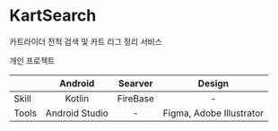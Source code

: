 # KartSearch
카트라이더 전적 검색 및 카트 리그 정리 서비스

개인 프로젝트

| | Android | Searver | Design |
|---|:---:|:---:|:---:|
| Skill | Kotlin | FireBase | - |
| Tools | Android Studio | - | Figma, Adobe Illustrator | 
